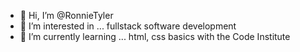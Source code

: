 - 👋 Hi, I’m @RonnieTyler
- 👀 I’m interested in ... fullstack software development
- 🌱 I’m currently learning ... html, css basics with the Code Institute


